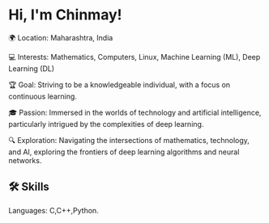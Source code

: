 
# Hi, I'm Chinmay!





🌍 Location: Maharashtra, India

💻 Interests: Mathematics, Computers, Linux, Machine Learning (ML), Deep Learning (DL)

🏆 Goal: Striving to be a knowledgeable individual, with a focus on continuous learning.

🎓 Passion: Immersed in the worlds of technology and artificial intelligence, particularly intrigued by the complexities of deep learning.

🔍 Exploration: Navigating the intersections of mathematics, technology, and AI, exploring the frontiers of deep learning algorithms and neural networks.

## 🛠 Skills

Languages: C,C++,Python.
  




